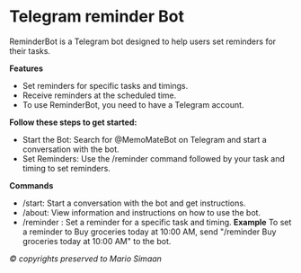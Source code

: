 # Telegram reminder Bot
ReminderBot is a Telegram bot designed to help users set reminders for their tasks. 


**Features**
* Set reminders for specific tasks and timings.
* Receive reminders at the scheduled time.
* To use ReminderBot, you need to have a Telegram account.
  
**Follow these steps to get started:** 
* Start the Bot: Search for @MemoMateBot on Telegram and start a conversation with the bot.
* Set Reminders: Use the /reminder command followed by your task and timing to set reminders.

**Commands**
* /start: Start a conversation with the bot and get instructions.
* /about: View information and instructions on how to use the bot.
* /reminder <task> <timing>: Set a reminder for a specific task and timing.
**Example**
To set a reminder to Buy groceries today at 10:00 AM, send "/reminder Buy groceries today at 10:00 AM" to the bot.

*© copyrights preserved to Mario Simaan*